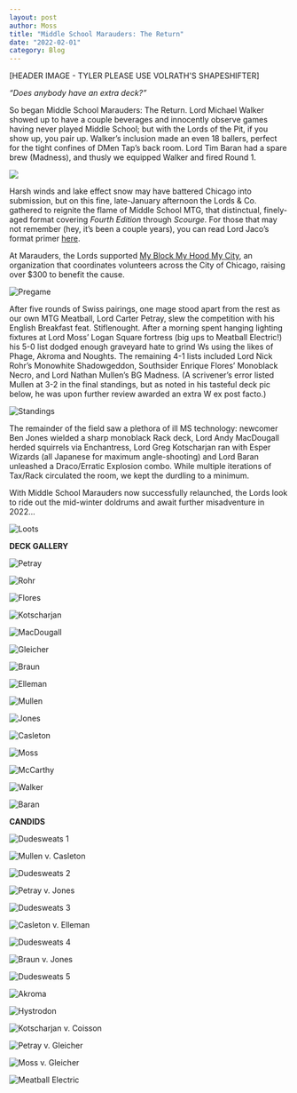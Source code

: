 ```yaml
---
layout: post
author: Moss
title: "Middle School Marauders: The Return"
date: "2022-02-01"
category: Blog
---
```


[HEADER IMAGE - TYLER PLEASE USE VOLRATH'S SHAPESHIFTER]

*“Does anybody have an extra deck?”*

So began Middle School Marauders: The Return. Lord Michael Walker showed up to have a couple beverages and innocently observe games having never played Middle School; but with the Lords of the Pit, if you show up, you pair up. Walker’s inclusion made an even 18 ballers, perfect for the tight confines of DMen Tap’s back room. Lord Tim Baran had a spare brew (Madness), and thusly we equipped Walker and fired Round 1.

![](/assets/images/marauders2022-01-29/maraudersbraids.png)

Harsh winds and lake effect snow may have battered Chicago into submission, but on this fine, late-January afternoon the Lords & Co. gathered to reignite the flame of Middle School MTG, that distinctual, finely-aged format covering *Fourth Edition* through *Scourge*. For those that may not remember (hey, it’s been a couple years), you can read Lord Jaco’s format primer [here](https://www.eternalcentral.com/middleschoolrules/).

At Marauders, the Lords supported [My Block My Hood My City](https://www.formyblock.org/mission), an organization that coordinates volunteers across the City of Chicago, raising over $300 to benefit the cause.

![Pregame](/assets/images/marauders2022-01-29/frontbarDMen.jpg)

After five rounds of Swiss pairings, one mage stood apart from the rest as our own MTG Meatball, Lord Carter Petray, slew the competition with his English Breakfast feat. Stiflenought. After a morning spent hanging lighting fixtures at Lord Moss’ Logan Square fortress (big ups to Meatball Electric!) his 5-0 list dodged enough graveyard hate to grind Ws using the likes of Phage, Akroma and Noughts. The remaining 4-1 lists included Lord Nick Rohr’s Monowhite Shadowgeddon, Southsider Enrique Flores’ Monoblack Necro, and Lord Nathan Mullen’s BG Madness. (A scrivener’s error listed Mullen at 3-2 in the final standings, but as noted in his tasteful deck pic below, he was upon further review awarded an extra W ex post facto.)

![Standings](/assets/images/marauders2022-01-29/standings.jfif)

The remainder of the field saw a plethora of ill MS technology: newcomer Ben Jones wielded a sharp monoblack Rack deck, Lord Andy MacDougall herded squirrels via Enchantress, Lord Greg Kotscharjan ran with Esper Wizards (all Japanese for maximum angle-shooting) and Lord Baran unleashed a Draco/Erratic Explosion combo. While multiple iterations of Tax/Rack circulated the room, we kept the durdling to a minimum.

With Middle School Marauders now successfully relaunched, the Lords look to ride out the mid-winter doldrums and await further misadventure in 2022…

![Loots](/assets/images/marauders2022-01-29/loots.jpg)

**DECK GALLERY**

![Petray](/assets/images/marauders2022-01-29/lists/01petray.jpg)

![Rohr](/assets/images/marauders2022-01-29/lists/02rohr.jpg)

![Flores](/assets/images/marauders2022-01-29/lists/03flores.jpg)

![Kotscharjan](/assets/images/marauders2022-01-29/lists/04kotscharjan.jpg)

![MacDougall](/assets/images/marauders2022-01-29/lists/05macdougall.jpg)

![Gleicher](/assets/images/marauders2022-01-29/lists/06gleicher.jpg)

![Braun](/assets/images/marauders2022-01-29/lists/07braun.jpg)

![Elleman](/assets/images/marauders2022-01-29/lists/08elleman.jpg)

![Mullen](/assets/images/marauders2022-01-29/lists/09mullen.jpg)

![Jones](/assets/images/marauders2022-01-29/lists/10jones.jpg)

![Casleton](/assets/images/marauders2022-01-29/lists/11casleton.jpg)

![Moss](/assets/images/marauders2022-01-29/lists/12moss.jpg)

![McCarthy](/assets/images/marauders2022-01-29/lists/13mccarthy.jpg)

![Walker](/assets/images/marauders2022-01-29/lists/16walker.jpg)

![Baran](/assets/images/marauders2022-01-29/lists/17baran.jpg)

**CANDIDS**

![Dudesweats 1](/assets/images/marauders2022-01-29/candids/dudesweats1.jpg)

![Mullen v. Casleton](/assets/images/marauders2022-01-29/candids/mullencasleton.jpg)

![Dudesweats 2](/assets/images/marauders2022-01-29/candids/dudesweats2.jpg)

![Petray v. Jones](/assets/images/marauders2022-01-29/candids/jonespetray.jpg)

![Dudesweats 3](/assets/images/marauders2022-01-29/candids/dudesweats3.jpg)

![Casleton v. Elleman](/assets/images/marauders2022-01-29/candids/casletonelleman.jpg)

![Dudesweats 4](/assets/images/marauders2022-01-29/candids/dudesweats4.jpg)

![Braun v. Jones](/assets/images/marauders2022-01-29/candids/braunjones.jpg)

![Dudesweats 5](/assets/images/marauders2022-01-29/candids/dudesweats5.jpg)

![Akroma](/assets/images/marauders2022-01-29/candids/akroma.jpg)

![Hystrodon](/assets/images/marauders2022-01-29/candids/hystrodon.jpg)

![Kotscharjan v. Coisson](/assets/images/marauders2022-01-29/candids/kotscharjancoisson.jpg)

![Petray v. Gleicher](/assets/images/marauders2022-01-29/candids/petraygleicher.jpg)

![Moss v. Gleicher](/assets/images/marauders2022-01-29/candids/mossgleicher.jpg)

![Meatball Electric](/assets/images/marauders2022-01-29/meatballelectric.jpg)
